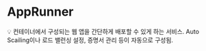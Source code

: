 # AppRunner

<aside>
💡 컨테이너에서 구성되는 웹 앱을 간단하게 배포할 수 있게 하는 서비스.
Auto Scailing이나 로드 밸런싱 설정, 증명서 관리 등이 자동으로 구성됨.

</aside>